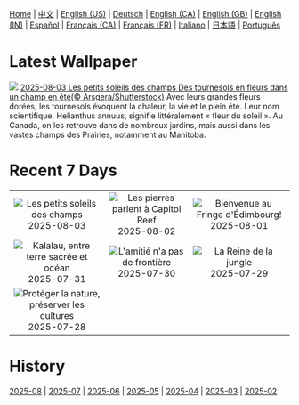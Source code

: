 [Home](../README.md) | [中文](zh-CN.md) | [English (US)](en-US.md) | [Deutsch](de-DE.md) | [English (CA)](en-CA.md) | [English (GB)](en-GB.md) | [English (IN)](en-IN.md) | [Español](es-ES.md) | [Français (CA)](fr-CA.md) | [Français (FR)](fr-FR.md) | [Italiano](it-IT.md) | [日本語](ja-JP.md) | [Português](pt-BR.md)

# Latest Wallpaper
![](https://www.bing.com/th?id=OHR.HappySunflower_FR-CA2344736819_UHD.jpg)
[2025-08-03 Les petits soleils des champs Des tournesols en fleurs dans un champ en été(© Arsgera/Shutterstock)](https://www.bing.com/th?id=OHR.HappySunflower_FR-CA2344736819_UHD.jpg)
Avec leurs grandes fleurs dorées, les tournesols évoquent la chaleur, la vie et le plein été. Leur nom scientifique, Helianthus annuus, signifie littéralement « fleur du soleil ». Au Canada, on les retrouve dans de nombreux jardins, mais aussi dans les vastes champs des Prairies, notamment au Manitoba.

# Recent 7 Days
|  |  |  |
|:---:|:---:|:---:|
| ![](https://www.bing.com/th?id=OHR.HappySunflower_FR-CA2344736819_400x240.jpg "Les petits soleils des champs") 2025-08-03 | ![](https://www.bing.com/th?id=OHR.FruitaPetroglyphs_FR-CA1725199381_400x240.jpg "Les pierres parlent à Capitol Reef") 2025-08-02 | ![](https://www.bing.com/th?id=OHR.EdinburghFringe_FR-CA9015362878_400x240.jpg "Bienvenue au Fringe d'Édimbourg!") 2025-08-01 |
| ![](https://www.bing.com/th?id=OHR.NaPaliKauai_FR-CA8816000360_400x240.jpg "Kalalau, entre terre sacrée et océan") 2025-07-31 | ![](https://www.bing.com/th?id=OHR.SaypeDubai_FR-CA7685243127_400x240.jpg "L'amitié n'a pas de frontière") 2025-07-30 | ![](https://www.bing.com/th?id=OHR.TigerDay_FR-CA7359763781_400x240.jpg "La Reine de la jungle") 2025-07-29 |
| ![](https://www.bing.com/th?id=OHR.MongoliaYurts_FR-CA4954429796_400x240.jpg "Protéger la nature, préserver les cultures") 2025-07-28 |  |  |

# History
[2025-08](../archives/wallpaper/fr-CA/w_2025_08.md) | [2025-07](../archives/wallpaper/fr-CA/w_2025_07.md) | [2025-06](../archives/wallpaper/fr-CA/w_2025_06.md) | [2025-05](../archives/wallpaper/fr-CA/w_2025_05.md) | [2025-04](../archives/wallpaper/fr-CA/w_2025_04.md) | [2025-03](../archives/wallpaper/fr-CA/w_2025_03.md) | [2025-02](../archives/wallpaper/fr-CA/w_2025_02.md)
